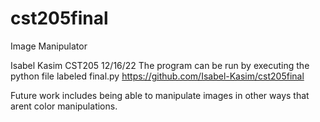 # cst205final

Image Manipulator

Isabel Kasim
CST205
12/16/22
The program can be run by executing the python file labeled final.py
https://github.com/Isabel-Kasim/cst205final

Future work includes being able to manipulate images in other ways that arent color manipulations.
